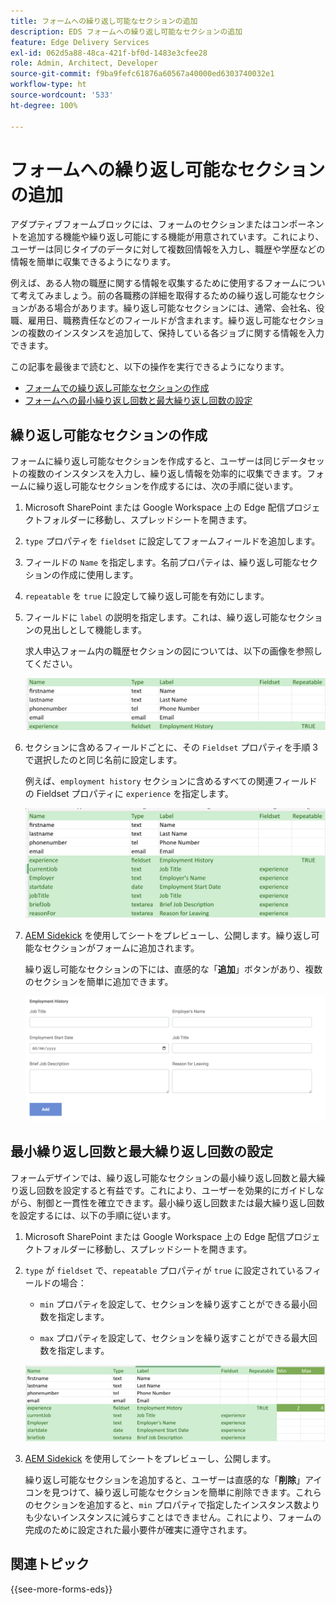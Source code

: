 ```yaml
---
title: フォームへの繰り返し可能なセクションの追加
description: EDS フォームへの繰り返し可能なセクションの追加
feature: Edge Delivery Services
exl-id: 062d5a88-48ca-421f-bf0d-1483e3cfee28
role: Admin, Architect, Developer
source-git-commit: f9ba9fefc61876a60567a40000ed6303740032e1
workflow-type: ht
source-wordcount: '533'
ht-degree: 100%

---
```


# フォームへの繰り返し可能なセクションの追加

アダプティブフォームブロックには、フォームのセクションまたはコンポーネントを追加する機能や繰り返し可能にする機能が用意されています。これにより、ユーザーは同じタイプのデータに対して複数回情報を入力し、職歴や学歴などの情報を簡単に収集できるようになります。

例えば、ある人物の職歴に関する情報を収集するために使用するフォームについて考えてみましょう。前の各職務の詳細を取得するための繰り返し可能なセクションがある場合があります。繰り返し可能なセクションには、通常、会社名、役職、雇用日、職務責任などのフィールドが含まれます。繰り返し可能なセクションの複数のインスタンスを追加して、保持している各ジョブに関する情報を入力できます。

この記事を最後まで読むと、以下の操作を実行できるようになります。

* [フォームでの繰り返し可能なセクションの作成](#add-repeatable-sections-to-a-form)
* [フォームへの最小繰り返し回数と最大繰り返し回数の設定](#set-minimum-or-maximum-number-of-repetitions-for-a-repeatable-section)

## 繰り返し可能なセクションの作成

フォームに繰り返し可能なセクションを作成すると、ユーザーは同じデータセットの複数のインスタンスを入力し、繰り返し情報を効率的に収集できます。フォームに繰り返し可能なセクションを作成するには、次の手順に従います。

1. Microsoft SharePoint または Google Workspace 上の Edge 配信プロジェクトフォルダーに移動し、スプレッドシートを開きます。

1. `type` プロパティを `fieldset` に設定してフォームフィールドを追加します。
1. フィールドの `Name` を指定します。名前プロパティは、繰り返し可能なセクションの作成に使用します。
1. `repeatable` を `true` に設定して繰り返し可能を有効にします。
1. フィールドに `label` の説明を指定します。これは、繰り返し可能なセクションの見出しとして機能します。

   求人申込フォーム内の職歴セクションの図については、以下の画像を参照してください。

   ![](/help/edge/assets/repeatable-section-example-job-application-form.png)

1. セクションに含めるフィールドごとに、その `Fieldset` プロパティを手順 3 で選択したのと同じ名前に設定します。

   例えば、`employment history` セクションに含めるすべての関連フィールドの Fieldset プロパティに `experience` を指定します。

   ![繰り返し可能なセクションフィールドとそのプロパティの例](/help/edge/assets/repeatable-section--mention-fieldset-name-example-job-application-form.png)

1. [AEM Sidekick](https://www.aem.live/developer/tutorial#preview-and-publish-your-content) を使用してシートをプレビューし、公開します。繰り返し可能なセクションがフォームに追加されます。

   繰り返し可能なセクションの下には、直感的な「**追加**」ボタンがあり、複数のセクションを簡単に追加できます。

   ![繰り返し可能なセクションの「追加」ボタンで複数のセクションを追加](/help/edge/assets/repeatable-section-example.png)


## 最小繰り返し回数と最大繰り返し回数の設定

フォームデザインでは、繰り返し可能なセクションの最小繰り返し回数と最大繰り返し回数を設定すると有益です。これにより、ユーザーを効果的にガイドしながら、制御と一貫性を確立できます。最小繰り返し回数または最大繰り返し回数を設定するには、以下の手順に従います。

1. Microsoft SharePoint または Google Workspace 上の Edge 配信プロジェクトフォルダーに移動し、スプレッドシートを開きます。

1. `type` が `fieldset` で、`repeatable` プロパティが `true` に設定されているフィールドの場合：

   * `min` プロパティを設定して、セクションを繰り返すことができる最小回数を指定します。

   * `max` プロパティを設定して、セクションを繰り返すことができる最大回数を指定します。

   ![min プロパティと max プロパティを設定して、セクションを繰り返すことができる回数を指定](/help/edge/assets/repeatable-section-set-min-max.png)

1. [AEM Sidekick](https://www.aem.live/developer/tutorial#preview-and-publish-your-content) を使用してシートをプレビューし、公開します。

   繰り返し可能なセクションを追加すると、ユーザーは直感的な「**削除**」アイコンを見つけて、繰り返し可能なセクションを簡単に削除できます。これらのセクションを追加すると、`min` プロパティで指定したインスタンス数よりも少ないインスタンスに減らすことはできません。これにより、フォームの完成のために設定された最小要件が確実に遵守されます。

<!--

For example, consider a form used to collect information from users applying for a loan. . You may have a repeatable section for capturing details of each co-applicant. The repeatable section would typically contain fields such as co-co-applicant

The form allows users to provide personal information, including details of the co-applicants. Users can enter details for co-applicants, with this section being repeatable.

![Repeatable sections in forms](/help/forms/assets/eds-repeatable.png)

## Prerequisites

The [Adaptive Forms Block is enabled](/help/edge/docs/forms/create-forms.md) for your Edge Delivery Services project. 

## Add a repeatable section to a form 

Let's take an example of a loan application form. The form enables users to submit personal information. You can include co-applicant details using repeatable sections, with the option to add a minimum and maximum of three co-applicant sections.

"_You can use a Microsoft Excel file on your SharePoint Site or Google Sheet file on Google Drive to develop a form. Examples in this document are based on a [Microsoft Excel file on your SharePoint Site](https://www.aem.live/docs/setup-customer-SharePoint)._" 


To add repeatable sections in Edge Delivery:

1. [Author a form using Microsoft Excel](#author-form)
2. [Preview and publish the form](#preview-form)

### Author a form using Microsoft Excel {#author-form}

1. Go to your Edge Deliver project folder on Microsoft SharePoint or Google Workspace and open your spreadsheet. For example, open an a spreadsheet named `loan-application.xlsx`.

1. Add a new columns labeled `Repeatable` to the sheet contaning your form fields. By default, the `shared-default` sheet contains the form fields.  

1. Add new columns labeled as `Repeatable`, `Min`, and `Max` in your Microsoft Excel file.
1. Specify the value for the `Repeatable` column as `True` for the fieldset that you want to make repeatable.
1. Specify the values for the `Min` and `Max` columns. The `Min` value represents the minimum number of occurrences for which the panel repeats, while the `Max` value represents the maximum number of occurrences for which the panel repeats.
1. Save your Microsoft Excel file.
     
>[!NOTE]
>
> Here is the [Loan application](/help/forms/assets/loan-application.xlsx) excel sheet for your reference. 

### Preview/Publish the form using your Edge Delivery Service

1. Open or create new document file in a Microsft SharePoint Site to embed the Excel sheet  in it using a `Form Block`. For example, open the `index` file and add a `Form Block`.
2. Open the command prompt, navigate to your AEM Edge Delivery project directory on your local machine, and execute the command as `aem up`.

The form is accessible at `https://localhost:3000`, where clicking the `Add` button adds new repeatable section for entering co-applicant details. You can also delete the the repeatable section by clicking the `Delete` button. 

>[!NOTE]
>
> If you encounter a "Page Not Found" error while accessing your form at localhost, add the directory name of the Microsoft SharePoint Site in front of the URL where your form is located. For example, `http://localhost:3000/<dir-name>/`

-->


## 関連トピック

{{see-more-forms-eds}}
